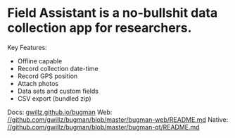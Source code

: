 
# Field Assistant is a no-bullshit data collection app for researchers.

Key Features:

- Offline capable
- Record collection date-time
- Record GPS position
- Attach photos
- Data sets and custom fields
- CSV export (bundled zip)

Docs: [gwillz.github.io/bugman](//gwillz.github.io/bugman)
Web: [//github.com/gwillz/bugman/blob/master/bugman-web/README.md](README)
Native: [//github.com/gwillz/bugman/blob/master/bugman-qt/README.md](README)
